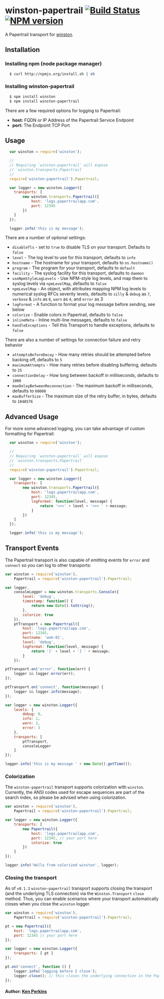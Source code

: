 # winston-papertrail [![Build Status](https://secure.travis-ci.org/kenperkins/winston-papertrail.png?branch=master)](http://travis-ci.org/kenperkins/winston-papertrail) [![NPM version](https://badge.fury.io/js/winston-papertrail.png)](http://badge.fury.io/js/winston-papertrail)

A Papertrail transport for [winston][0].

## Installation

### Installing npm (node package manager)

``` bash
  $ curl http://npmjs.org/install.sh | sh
```

### Installing winston-papertrail

``` bash
  $ npm install winston
  $ npm install winston-papertrail
```

There are a few required options for logging to Papertrail:

* __host:__ FQDN or IP Address of the Papertrail Service Endpoint
* __port:__ The Endpoint TCP Port


## Usage
``` js
  var winston = require('winston');

  //
  // Requiring `winston-papertrail` will expose
  // `winston.transports.Papertrail`
  //
  require('winston-papertrail').Papertrail;

  var logger = new winston.Logger({
  	transports: [
  		new winston.transports.Papertrail({
  			host: 'logs.papertrailapp.com',
  			port: 12345
  		})
  	]
  });

  logger.info('this is my message');
```

There are a number of optional settings:

- `disableTls` - set to `true` to disable TLS on your transport. Defaults to `false`
- `level` - The log level to use for this transport, defaults to `info`
- `hostname` - The hostname for your transport, defaults to `os.hostname()`
- `program` - The program for your transport, defaults to `default`
- `facility` - The syslog facility for this transport, defaults to `daemon`
- `useNpmStyleLogLevels` - Use NPM-style log levels, and map them to syslog levels via `npmLevelMap`, defaults to `false`
- `npmLevelMap` - An object, with attributes mapping NPM log levels to numerical syslog RFCs severity levels, defaults to `silly` & `debug` as `7`, `verbose` & `info` as `6`, `warn` as `4`, and `error` as 3
- `logFormat` - A function to format your log message before sending, see below
- `colorize` - Enable colors in Papertrail, defaults to `false`
- `inlineMeta` - Inline multi-line messages, defaults to `false`
- `handleExceptions` - Tell this Transport to handle exceptions, defaults to `false`

There are also a number of settings for connection failure and retry behavior

- `attemptsBeforeDecay` - How many retries should be attempted before backing off, defaults to `5`
- `maximumAttempts` - How many retries before disabling buffering, defaults to `25`
- `connectionDelay` - How long between backoff in milliseconds, defaults to `1000`
- `maxDelayBetweenReconnection` - The maximum backoff in milliseconds, defaults to `60000`
- `maxBufferSize` - The maximum size of the retry buffer, in bytes, defaults to `1048576`

## Advanced Usage

For more some advanced logging, you can take advantage of custom formatting for
Papertrail:

``` js
  var winston = require('winston');

  //
  // Requiring `winston-papertrail` will expose
  // `winston.transports.Papertrail`
  //
  require('winston-papertrail').Papertrail;

  var logger = new winston.Logger({
  	transports: [
  		new winston.transports.Papertrail({
  			host: 'logs.papertrailapp.com',
  			port: 12345,
  			logFormat: function(level, message) {
  			    return '<<<' + level + '>>> ' + message;
  			}
  		})
  	]
  });

  logger.info('this is my message');
```

## Transport Events

The Papertrail transport is also capable of emitting events for `error` and `connect` so you can log to other transports:

``` js
var winston = require('winston'),
	Papertrail = require('winston-papertrail').Papertrail;

var logger,
	consoleLogger = new winston.transports.Console({
		level: 'debug',
		timestamp: function() {
			return new Date().toString();
		},
		colorize: true
	}),
	ptTransport = new Papertrail({
		host: 'logs.papertrailapp.com',
		port: 12345,
		hostname: 'web-01',
		level: 'debug',
		logFormat: function(level, message) {
			return '[' + level + '] ' + message;
		}
	});

ptTransport.on('error', function(err) {
	logger && logger.error(err);
});

ptTransport.on('connect', function(message) {
	logger && logger.info(message);
});

var logger = new winston.Logger({
	levels: {
		debug: 0,
		info: 1,
		warn: 2,
		error: 3
	},
	transports: [
		ptTransport,
		consoleLogger
	]
});

logger.info('this is my message ' + new Date().getTime());
```

### Colorization

The `winston-papertrail` transport supports colorization with `winston`. Currently, the ANSI codes used for escape sequences are part of the search index, so please be advised when using colorization.

```Javascript
var winston = require('winston'),
    Papertrail = require('winston-papertrail').Papertrail;

var logger = new winston.Logger({
    transports: [
        new Papertrail({
            host: 'logs.papertrailapp.com',
            port: 12345, // your port here
            colorize: true
        })
    ]
});

logger.info('Hello from colorized winston', logger);
```

### Closing the transport

As of `v0.1.3` `winston-papertrail` transport supports closing the transport (and the underlying TLS connection) via the `Winston.Transport` `close` method. Thus, you can enable scenarios where your transport automatically closes when you close the `winston` logger.

```Javascript
var winston = require('winston'),
    Papertrail = require('winston-papertrail').Papertrail;

pt = new Papertrail({
    host: 'logs.papertrailapp.com',
    port: 12345 // your port here
});

var logger = new winston.Logger({
    transports: [ pt ]
});

pt.on('connect', function () {
    logger.info('logging before I close');
    logger.close(); // this closes the underlying connection in the Papertrail transport
});
```

#### Author: [Ken Perkins](http://blog.clipboard.com)

[0]: https://github.com/flatiron/winston
